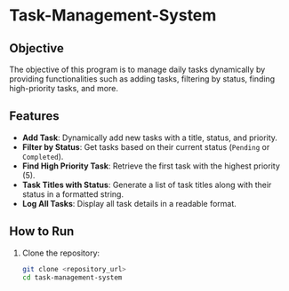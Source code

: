 # Task-Management-System

## Objective
The objective of this program is to manage daily tasks dynamically by providing functionalities such as adding tasks, filtering by status, finding high-priority tasks, and more.

## Features
- **Add Task**: Dynamically add new tasks with a title, status, and priority.
- **Filter by Status**: Get tasks based on their current status (`Pending` or `Completed`).
- **Find High Priority Task**: Retrieve the first task with the highest priority (5).
- **Task Titles with Status**: Generate a list of task titles along with their status in a formatted string.
- **Log All Tasks**: Display all task details in a readable format.

## How to Run
1. Clone the repository:
   ```bash
   git clone <repository_url>
   cd task-management-system
